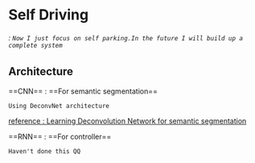 # Self Driving
###### : `Now I just focus on self parking.In the future I will build up a complete system`

## Architecture
==CNN== : ==For semantic segmentation==
```
Using DeconvNet architecture
```
[reference : Learning Deconvolution Network for semantic segmentation](https://arxiv.org/pdf/1505.04366.pdf)

==RNN== : ==For controller==
```
Haven't done this QQ
```
